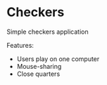 # Checkers

Simple checkers application

Features:
* Users play on one computer
* Mouse-sharing
* Close quarters

